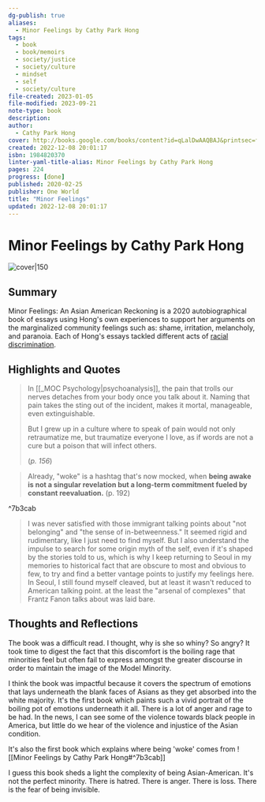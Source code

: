```yaml
---
dg-publish: true
aliases:
  - Minor Feelings by Cathy Park Hong
tags:
  - book
  - book/memoirs
  - society/justice
  - society/culture
  - mindset
  - self
  - society/culture
file-created: 2023-01-05
file-modified: 2023-09-21
note-type: book 
description: 
author:
  - Cathy Park Hong
cover: http://books.google.com/books/content?id=qLalDwAAQBAJ&printsec=frontcover&img=1&zoom=1&edge=curl&source=gbs_api
created: 2022-12-08 20:01:17
isbn: 1984820370 
linter-yaml-title-alias: Minor Feelings by Cathy Park Hong
pages: 224
progress: [done]
published: 2020-02-25
publisher: One World
title: "Minor Feelings"
updated: 2022-12-08 20:01:17
---
```


# Minor Feelings by Cathy Park Hong

![cover|150](http://books.google.com/books/content?id=qLalDwAAQBAJ&printsec=frontcover&img=1&zoom=1&edge=curl&source=gbs_api)

## Summary

Minor Feelings: An Asian American Reckoning is a 2020 autobiographical book of essays using Hong's own experiences to support her arguments on the marginalized community feelings such as: shame, irritation, melancholy, and paranoia. Each of Hong's essays tackled different acts of [racial discrimination](https://en.wikipedia.org/wiki/Racial_discrimination "Racial discrimination").

## Highlights and Quotes

> In [[_MOC Psychology|psychoanalysis]], the pain that trolls our nerves detaches from your body once you talk about it. Naming that pain takes the sting out of the incident, makes it mortal, manageable, even extinguishable.
>
> But I grew up in a culture where to speak of pain would not only retraumatize me, but traumatize everyone I love, as if words are not a cure but a poison that will infect others.
>
> (*p. 156*)

> Already, "woke" is a hashtag that's now mocked, when **being awake is not a singular revelation but a long-term commitment fueled by constant reevaluation.** (p. 192)

^7b3cab

> I was never satisfied with those immigrant talking points about "not belonging" and "the sense of in-betweenness." It seemed rigid and rudimentary, like I just need to find myself. But I also understand the impulse to search for some origin myth of the self, even if it's shaped by the stories told to us, which is why I keep returning to Seoul in my memories to historical fact that are obscure to most and obvious to few, to try and find a better vantage points to justify my feelings here. In Seoul, I still found myself cleaved, but at least it wasn't reduced to American talking point. at the least the "arsenal of complexes" that Frantz Fanon talks about was laid bare.

## Thoughts and Reflections

The book was a difficult read. I thought, why is she so whiny? So angry? It took time to digest the fact that this discomfort is the boiling rage that minorities feel but often fail to express amongst the greater discourse in order to maintain the image of the Model Minority.

I think the book was impactful because it covers the spectrum of emotions that lays underneath the blank faces of Asians as they get absorbed into the white majority. It's the first book which paints such a vivid portrait of the boiling pot of emotions underneath it all. There is a lot of anger and rage to be had. In the news, I can see some of the violence towards black people in America, but little do we hear of the violence and injustice of the Asian condition.

It's also the first book which explains where being 'woke' comes from ![[Minor Feelings by Cathy Park Hong#^7b3cab]]

I guess this book sheds a light the complexity of being Asian-American. It's not the perfect minority. There is hatred. There is anger. There is loss. There is the fear of being invisible.
